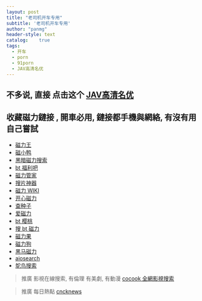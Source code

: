 ```yaml
---
layout: post
title: "老司机开车专用"
subtitle: '老司机开车专用'
author: "panmg"
header-style: text
catalog:    true
tags:
  - 开车
  - porn
  - 91porn
  - JAV高清名优
---
```



## 不多说, 直接  点击这个 [JAV高清名优](https://www.kspp.xyz)


## 收藏磁力鏈接 , 開車必用, 鏈接都手機與網絡, 有沒有用自己嘗試

*   [磁力王](https://search.cocook.cn/redirect?url=https://ciliwang.org/)
*   [磁小鸭](https://search.cocook.cn/redirect?url=https://www.cixiaoya.cc/)
*   [黑暗磁力搜索](https://search.cocook.cn/redirect?url=https://www.iheian.co/)
*   [bt 福利吧](https://search.cocook.cn/redirect?url=https://t.cn/AiBQ5Tic)
*   [磁力管家](https://search.cocook.cn/redirect?url=http://7pp.me)
*   [搜片神器](https://search.cocook.cn/redirect?url=https://letbt.vip/)
*   [磁力 WIKI](https://search.cocook.cn/redirect?url=https://www.ciliwiki.net/search/%E5%90%8D%E4%BE%A6%E6%8E%A2%E6%9F%AF%E5%8D%97-1-time.html)
*   [开心磁力](https://search.cocook.cn/redirect?url=http://cili78.xyz/)
*   [查种子](https://search.cocook.cn/redirect?url=https://chazhongzi01.com/)
*   [爱磁力](https://search.cocook.cn/redirect?url=https://www.icili.cc/)
*   [bt 樱桃](https://search.cocook.cn/redirect?url=https://www.btcherries.org/)
*   [搜 bt 磁力](https://search.cocook.cn/redirect?url=https://www.sobt.me/)
*   [磁力果](https://search.cocook.cn/redirect?url=https://ciliguo.cc)
*   [磁力狗](https://search.cocook.cn/redirect?url=https://www.cilidog.biz/)
*   [黑马磁力](https://search.cocook.cn/redirect?url=https://heimacili.icu/)
*   [aiosearch](https://search.cocook.cn/redirect?url=https://www.aiosearch.com/)
*   [鸵鸟搜索](https://search.cocook.cn/redirect?url=http://bt.ituoniao.com.cn/)




>推廣 影視在線搜索, 有倫理 有美劇, 有動漫   [cocook 全網影視搜索](https://search.cocook.cn/)

>推廣 每日熱點   [cncknews](https://www.cncknews.com/)



